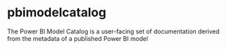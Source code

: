 # pbimodelcatalog
The Power BI Model Catalog is a user-facing set of documentation derived from the metadata of a published Power BI model
